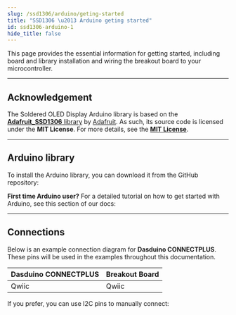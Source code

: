 ```yaml
---
slug: /ssd1306/arduino/geting-started
title: "SSD1306 \u2013 Arduino geting started"
id: ssd1306-arduino-1
hide_title: false
---
```

This page provides the essential information for getting started, including board and library installation and wiring the breakout board to your microcontroller.

---

## Acknowledgement

<InfoBox> The Soldered OLED Display Arduino library is based on the [**Adafruit_SSD1306** library](https://github.com/adafruit/Adafruit_SSD1306/tree/master) by [Adafruit](https://www.adafruit.com/). As such, its source code is licensed under the **MIT License**. For more details, see the [**MIT License**](https://opensource.org/license/mit).</InfoBox>

<CenteredImage src="/img/license/MIT.png" alt="BSD license" width="250px" />

---

## Arduino library

To install the Arduino library, you can download it from the GitHub repository:
<QuickLink  
  title="OLED Display Arduino library"  
  description="OLED Display Arduino library by Soldered"  
  url="https://github.com/SolderedElectronics/Soldered-OLED-Display-Arduino-Library/tree/main"  
/>  

<InfoBox>

**First time Arduino user?** For a detailed tutorial on how to get started with Arduino, see this section of our docs:

<QuickLink  
  title="Getting started with Arduino"  
  description="A full, comprehensive tutorial on how to fully set up and upload code for the first time on an Arduino board, from scratch!"  
  url="/documentation/arduino/quick-start-guide"  
/>  

</InfoBox>

---

## Connections

Below is an example connection diagram for **Dasduino CONNECTPLUS**. These pins will be used in the examples throughout this documentation.

| **Dasduino CONNECTPLUS** | **Breakout Board** |
| ------------------------ | ------------------ |
| Qwiic                    | Qwiic              |

<InfoBox>

If you prefer, you can use I2C pins to manually connect:

</InfoBox>